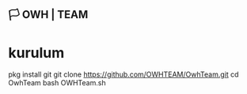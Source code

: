 ## 🏳️ OWH | TEAM


# kurulum

pkg install git
git clone https://github.com/OWHTEAM/OwhTeam.git
cd OwhTeam
bash OWHTeam.sh
